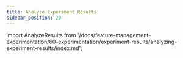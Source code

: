 ```yaml
---
title: Analyze Experiment Results
sidebar_position: 20
---
```


import AnalyzeResults from '/docs/feature-management-experimentation/60-experimentation/experiment-results/analyzing-experiment-results/index.md';

<AnalyzeResults />